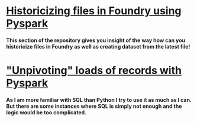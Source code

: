 # [Historicizing files in Foundry using Pyspark](https://github.com/Kovaczso/Python/tree/main/Pyspark/Keeping%20history%20of%20Input%20files)

#### This section of the repository gives you insight of the way how can you historicize files in Foundry as well as creating dataset from the latest file!


# ["Unpivoting" loads of records with Pyspark](https://github.com/Kovaczso/Python/blob/main/Pyspark/Codes/Stacking.py)

#### As I am more familiar with SQL than Python I try to use it as much as I can. But there are some instances where SQL is simply not enough and the logic would be too complicated. 
